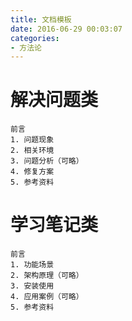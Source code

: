 ```yaml
---
title: 文档模板
date: 2016-06-29 00:03:07
categories:
- 方法论
---
```

# 解决问题类
```
前言
1. 问题现象
2. 相关环境
3. 问题分析（可略）
4. 修复方案
5. 参考资料
```

# 学习笔记类
```
前言
1. 功能场景
2. 架构原理（可略）
3. 安装使用
4. 应用案例（可略）
5. 参考资料
```

